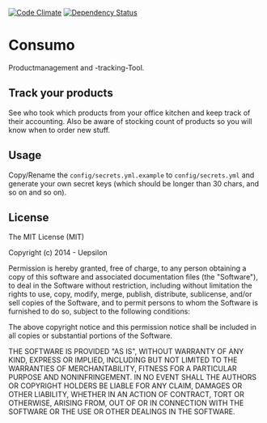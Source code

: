 [![Code Climate](https://codeclimate.com/github/Uepsilon/consumo.png)](https://codeclimate.com/github/Uepsilon/consumo)
[![Dependency Status](https://gemnasium.com/Uepsilon/consumo.svg)](https://gemnasium.com/Uepsilon/consumo)
# Consumo
Productmanagement and -tracking-Tool.

## Track your products
See who took which products from your office kitchen and keep track of their accounting.
Also be aware of stocking count of products so you will know when to order new stuff.

## Usage
Copy/Rename the `config/secrets.yml.example` to `config/secrets.yml` and generate your own secret keys (which should be
longer than 30 chars, and so on and so on).

## License
The MIT License (MIT)

Copyright (c) 2014 - Uepsilon

Permission is hereby granted, free of charge, to any person obtaining a copy
of this software and associated documentation files (the "Software"), to deal
in the Software without restriction, including without limitation the rights
to use, copy, modify, merge, publish, distribute, sublicense, and/or sell
copies of the Software, and to permit persons to whom the Software is
furnished to do so, subject to the following conditions:

The above copyright notice and this permission notice shall be included in all
copies or substantial portions of the Software.

THE SOFTWARE IS PROVIDED "AS IS", WITHOUT WARRANTY OF ANY KIND, EXPRESS OR
IMPLIED, INCLUDING BUT NOT LIMITED TO THE WARRANTIES OF MERCHANTABILITY,
FITNESS FOR A PARTICULAR PURPOSE AND NONINFRINGEMENT. IN NO EVENT SHALL THE
AUTHORS OR COPYRIGHT HOLDERS BE LIABLE FOR ANY CLAIM, DAMAGES OR OTHER
LIABILITY, WHETHER IN AN ACTION OF CONTRACT, TORT OR OTHERWISE, ARISING FROM,
OUT OF OR IN CONNECTION WITH THE SOFTWARE OR THE USE OR OTHER DEALINGS IN THE
SOFTWARE.
